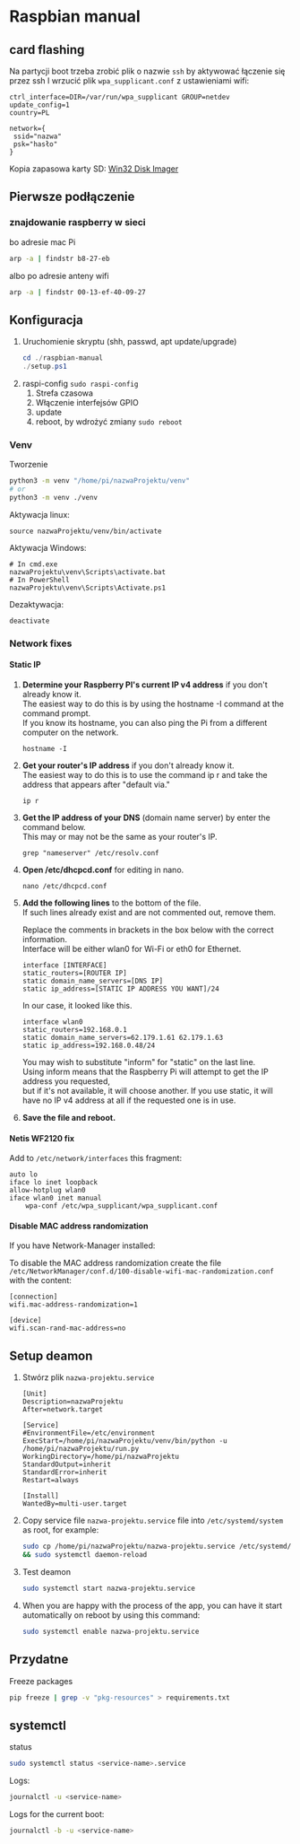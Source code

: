 # Raspbian manual


## card flashing
Na partycji boot trzeba zrobić plik o nazwie `ssh` by aktywować łączenie się przez ssh
I wrzucić plik `wpa_supplicant.conf` z ustawieniami wifi:
```
ctrl_interface=DIR=/var/run/wpa_supplicant GROUP=netdev
update_config=1
country=PL

network={
 ssid="nazwa"
 psk="hasło"
}
```

Kopia zapasowa karty SD:
[Win32 Disk Imager](https://sourceforge.net/projects/win32diskimager/)

## Pierwsze podłączenie
### znajdowanie raspberry w sieci
bo adresie mac Pi
```bash
arp -a | findstr b8-27-eb
```
albo po adresie anteny wifi
```bash
arp -a | findstr 00-13-ef-40-09-27
```

## Konfiguracja
1. Uruchomienie skryptu (shh, passwd, apt update/upgrade)
   ```powershell
   cd ./raspbian-manual
   ./setup.ps1
   ```
2. raspi-config  `sudo raspi-config`
   1. Strefa czasowa
   2. Włączenie interfejsów GPIO
   3. update
   4. reboot, by wdrożyć zmiany `sudo reboot`

### Venv
Tworzenie
```bash
python3 -m venv "/home/pi/nazwaProjektu/venv"
# or
python3 -m venv ./venv
```
Aktywacja linux:
```
source nazwaProjektu/venv/bin/activate
```
Aktywacja Windows:
```
# In cmd.exe
nazwaProjektu\venv\Scripts\activate.bat
# In PowerShell
nazwaProjektu\venv\Scripts\Activate.ps1
```
Dezaktywacja:
```
deactivate
```

### Network fixes
#### Static IP
1. **Determine your Raspberry PI's current IP v4 address** if you don't already know it. \
   The easiest way to do this is by using the hostname -I command at the command prompt. \
   If you know its hostname, you can also ping the Pi from a different computer on the network.
   ```
   hostname -I
   ```
2. **Get your router's IP address** if you don't already know it. \
   The easiest way to do this is to use the command ip r and take the address that appears after "default via."
   ```
   ip r
   ```
3. **Get the IP address of your DNS** (domain name server) by enter the command below. \
   This may or may not be the same as your router's IP.
   ```
   grep "nameserver" /etc/resolv.conf
   ```
4. **Open /etc/dhcpcd.conf** for editing in nano.
   ```
   nano /etc/dhcpcd.conf
   ```
5. **Add the following lines** to the bottom of the file. \
   If such lines already exist and are not commented out, remove them.

   Replace the comments in brackets in the box below with the correct information. \
   Interface will be either wlan0 for Wi-Fi or eth0 for Ethernet.
   ```
   interface [INTERFACE]
   static_routers=[ROUTER IP]
   static domain_name_servers=[DNS IP]
   static ip_address=[STATIC IP ADDRESS YOU WANT]/24
   ```
   In our case, it looked like this.
   ```
   interface wlan0
   static_routers=192.168.0.1
   static domain_name_servers=62.179.1.61 62.179.1.63
   static ip_address=192.168.0.48/24
   ```
   You may wish to substitute "inform" for "static" on the last line. \
   Using inform means that the Raspberry Pi will attempt to get the IP address you requested, \
   but if it's not available, it will choose another. If you use static, it will have no IP v4 address at all if the requested one is in use.
6. **Save the file and reboot.**

#### Netis WF2120 fix
Add to `/etc/network/interfaces` this fragment:
```
auto lo
iface lo inet loopback
allow-hotplug wlan0
iface wlan0 inet manual
    wpa-conf /etc/wpa_supplicant/wpa_supplicant.conf
```

#### Disable MAC address randomization
If you have Network-Manager installed:

To disable the MAC address randomization create the file
`/etc/NetworkManager/conf.d/100-disable-wifi-mac-randomization.conf`
with the content:
```text
[connection]
wifi.mac-address-randomization=1

[device]
wifi.scan-rand-mac-address=no
```

## Setup deamon
1. Stwórz plik `nazwa-projektu.service`
   ```
   [Unit]
   Description=nazwaProjektu
   After=network.target

   [Service]
   #EnvironmentFile=/etc/environment
   ExecStart=/home/pi/nazwaProjektu/venv/bin/python -u /home/pi/nazwaProjektu/run.py
   WorkingDirectory=/home/pi/nazwaProjektu
   StandardOutput=inherit
   StandardError=inherit
   Restart=always

   [Install]
   WantedBy=multi-user.target
   ```
2. Copy service file `nazwa-projektu.service` file into `/etc/systemd/system` as root, for example:
   ```bash
   sudo cp /home/pi/nazwaProjektu/nazwa-projektu.service /etc/systemd/system/nazwa-projektu.service \
   && sudo systemctl daemon-reload
   ```
3. Test deamon
   ```bash
   sudo systemctl start nazwa-projektu.service
   ```

4. When you are happy with the process of the app, you can have it start automatically on reboot by using this command:
   ```bash
   sudo systemctl enable nazwa-projektu.service
   ```

## Przydatne

Freeze packages
```bash
pip freeze | grep -v "pkg-resources" > requirements.txt
```

## systemctl
status
```bash
sudo systemctl status <service-name>.service
```
Logs:
```bash
journalctl -u <service-name>
```
Logs for the current boot:
```bash
journalctl -b -u <service-name>
```

